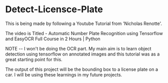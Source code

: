 # Detect-Licensce-Plate

This is being made by following a Youtube Tutorial from 'Nicholas Renotte'. 

The video is Titled - Automatic Number Plate Recognition using Tensorflow and EasyOCR Full Course in 2 Hours | Python

NOTE -- 
I won't be doing the OCR part. 
My main aim is to learn object detection using tensorflow on annotated images and this tutorial was as a great starting point for this. 

The output of this project will be the bounding box to a license plate on a car. I will be using these learnings in my future projects.
